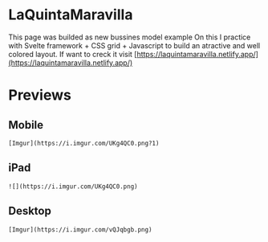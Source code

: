 # LaQuintaMaravilla

This page was builded as new bussines model example
On this I practice with Svelte framework + CSS grid + Javascript to build an atractive and well colored layout.
If want to creck it visit [https://laquintamaravilla.netlify.app/](https://laquintamaravilla.netlify.app/)


# Previews


## Mobile
	
	[Imgur](https://i.imgur.com/UKg4QC0.png?1)

## iPad

  	![](https://i.imgur.com/UKg4QC0.png)
    
## Desktop

	[Imgur](https://i.imgur.com/vQJqbgb.png)
